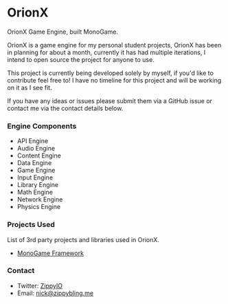 # OrionX
OrionX Game Engine, built MonoGame.

OrionX is a game engine for my personal student projects, OrionX has been in planning for about a month, currently it has had multiple iterations, I intend to open source the project for anyone to use.

This project is currently being developed solely by myself, if you'd like to contribute feel free to! I have no timeline for this project and will be working on it as I see fit. 

If you have any ideas or issues please submit them via a GitHub issue or contact me via the contact details below.

### Engine Components
- API Engine
- Audio Engine
- Content Engine
- Data Engine
- Game Engine
- Input Engine
- Library Engine
- Math Engine
- Network Engine
- Physics Engine

### Projects Used
List of 3rd party projects and libraries used in OrionX.

- [MonoGame Framework](https://github.com/mono/MonoGame "MonoGame Framework")

### Contact
- Twitter: [ZippyIO](https://twitter.com/ZippyIO "ZippyIO")
- Email: nick@zippybling.me










